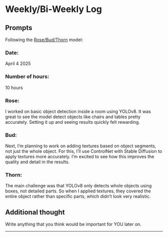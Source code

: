 # Weekly/Bi-Weekly Log

## Prompts
Following the [Rose/Bud/Thorn](https://www.panoramaed.com/blog/rose-bud-thorn-activity-and-worksheet#:~:text=%22Rose%2C%20Bud%2C%20Thorn%22%20is%20a%20mindful%20design%2D,day%2C%20week%2C%20or%20month.) model:

### Date: 
April 4 2025 


### Number of hours: 
10 hours 

### Rose:
I worked on basic object detection inside a room using YOLOv8. It was great to see the model detect objects like chairs and tables pretty accurately. Setting it up and seeing results quickly felt rewarding.

### Bud: 
Next, I’m planning to work on adding textures based on object segments, not just the whole object. For this, I’ll use ControlNet with Stable Diffusion to apply textures more accurately. I’m excited to see how this improves the quality and detail in the results. 

### Thorn: 
The main challenge was that YOLOv8 only detects whole objects using boxes, not detailed parts. So when I applied textures, they covered the entire object rather than specific parts, which didn’t look very realistic. 

## Additional thought
Write anything that you think would be important for YOU later on.

---

